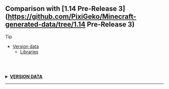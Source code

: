 ## Comparison with [1.14 Pre-Release 3](https://github.com/PixiGeko/Minecraft-generated-data/tree/1.14 Pre-Release 3)

> [!TIP]
> - [Version data](#version-data)
>     - [Libraries](#version-data-libraries)

<br/><br/>
<details><summary><b><ins>VERSION DATA</ins></b><a name="version-data"></a></summary>
<br/>
<table><tr><th></th><th align="left">1.14 Pre-Release 3</th><th>1.14 Pre-Release 4</th></tr><tr><td>World version</td><td><pre>1949</pre></td><td><pre>1950</pre></td></tr><tr><td>Protocol version</td><td><pre>474</pre></td><td><pre>475</pre></td></tr></table>
<h3>Libraries<a name="version-data-libraries"></a></h3>
<details>
<summary>
Versions
</summary>
<table><tr><th></th><th align="left">1.14 Pre-Release 3</th><th>1.14 Pre-Release 4</th></tr><tr><td>com.mojang:realms</td><td><pre>1.14.8</pre></td><td><pre>1.14.10</pre></td></tr><tr><td>org.lwjgl:lwjgl-glfw</td><td><pre>3.1.6</pre></td><td><pre>3.2.1</pre></td></tr><tr><td>org.lwjgl:lwjgl-glfw</td><td><pre>3.1.6</pre></td><td><pre>3.2.1</pre></td></tr><tr><td>org.lwjgl:lwjgl-jemalloc</td><td><pre>3.1.6</pre></td><td><pre>3.2.1</pre></td></tr><tr><td>org.lwjgl:lwjgl-jemalloc</td><td><pre>3.1.6</pre></td><td><pre>3.2.1</pre></td></tr><tr><td>org.lwjgl:lwjgl-openal</td><td><pre>3.1.6</pre></td><td><pre>3.2.1</pre></td></tr><tr><td>org.lwjgl:lwjgl-openal</td><td><pre>3.1.6</pre></td><td><pre>3.2.1</pre></td></tr><tr><td>org.lwjgl:lwjgl-opengl</td><td><pre>3.1.6</pre></td><td><pre>3.2.1</pre></td></tr><tr><td>org.lwjgl:lwjgl-opengl</td><td><pre>3.1.6</pre></td><td><pre>3.2.1</pre></td></tr><tr><td>org.lwjgl:lwjgl-stb</td><td><pre>3.1.6</pre></td><td><pre>3.2.1</pre></td></tr><tr><td>org.lwjgl:lwjgl-stb</td><td><pre>3.1.6</pre></td><td><pre>3.2.1</pre></td></tr><tr><td>org.lwjgl:lwjgl</td><td><pre>3.1.6</pre></td><td><pre>3.2.1</pre></td></tr><tr><td>org.lwjgl:lwjgl</td><td><pre>3.1.6</pre></td><td><pre>3.2.1</pre></td></tr></table>
</details>
</details>
<hr/>